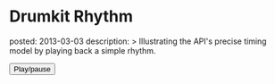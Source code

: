 Drumkit Rhythm
==============
posted: 2013-03-03
description: >
  Illustrating the API's precise timing model by playing back a simple
  rhythm.

<button style="display: block">Play/pause</button>

<script src="/static/js/shared.js"></script>
<script src="rhythm-sample.js"></script>
<script>
var sample = new RhythmSample();
document.querySelector('button').addEventListener('click', function() {
  sample.play();
});
</script>
